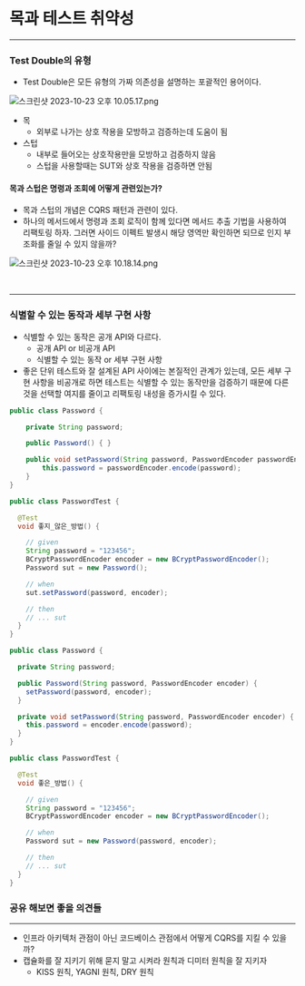 # 목과 테스트 취약성
<hr>

### Test Double의 유형
- Test Double은 모든 유형의 가짜 의존성을 설명하는 포괄적인 용어이다.

![스크린샷 2023-10-23 오후 10.05.17.png](..%2F..%2F..%2F..%2F..%2F..%2F..%2Fvar%2Ffolders%2F6v%2Fxc5g2yzj3kz4_0m1nmwqz8bc0000gn%2FT%2FTemporaryItems%2FNSIRD_screencaptureui_2VDLoq%2F%EC%8A%A4%ED%81%AC%EB%A6%B0%EC%83%B7%202023-10-23%20%EC%98%A4%ED%9B%84%2010.05.17.png)

- 목
  - 외부로 나가는 상호 작용을 모방하고 검증하는데 도움이 됨
- 스텁
  - 내부로 들어오는 상호작용만을 모방하고 검증하지 않음
  - 스텁을 사용할때는 SUT와 상호 작용을 검증하면 안됨

#### 목과 스텁은 명령과 조회에 어떻게 관련있는가?
- 목과 스텁의 개념은 CQRS 패턴과 관련이 있다.
- 하나의 메서드에서 명령과 조회 로직이 함께 있다면 메서드 추출 기법을 사용하여 리팩토링 하자. 그러면 사이드 이펙트 발생시 해당 영역만 확인하면 되므로 인지 부조화를 줄일 수 있지 않을까?

![스크린샷 2023-10-23 오후 10.18.14.png](..%2F..%2F..%2F..%2F..%2F..%2F..%2Fvar%2Ffolders%2F6v%2Fxc5g2yzj3kz4_0m1nmwqz8bc0000gn%2FT%2FTemporaryItems%2FNSIRD_screencaptureui_qZuvxy%2F%EC%8A%A4%ED%81%AC%EB%A6%B0%EC%83%B7%202023-10-23%20%EC%98%A4%ED%9B%84%2010.18.14.png)

<br>
<hr>

### 식별할 수 있는 동작과 세부 구현 사항
- 식별할 수 있는 동작은 공개 API와 다르다.
  - 공개 API or 비공개 API
  - 식별할 수 있는 동작 or 세부 구현 사항
- 좋은 단위 테스트와 잘 설계된 API 사이에는 본질적인 관계가 있는데, 모든 세부 구현 사항을 비공개로 하면 테스트는 식별할 수 있는 동작만을 검증하기 때문에 다른것을 선택할 여지를 줄이고 리팩토링 내성을 증가시킬 수 있다. 

```java
public class Password {

    private String password;

    public Password() { }

    public void setPassword(String password, PasswordEncoder passwordEncoder) {
        this.password = passwordEncoder.encode(password);
    }
}

public class PasswordTest {

  @Test
  void 좋지_않은_방법() {

    // given
    String password = "123456";
    BCryptPasswordEncoder encoder = new BCryptPasswordEncoder();
    Password sut = new Password();

    // when
    sut.setPassword(password, encoder);

    // then
    // ... sut
  }
}

public class Password {

  private String password;

  public Password(String password, PasswordEncoder encoder) {
    setPassword(password, encoder);
  }

  private void setPassword(String password, PasswordEncoder encoder) {
    this.password = encoder.encode(password);
  }
}

public class PasswordTest {

  @Test
  void 좋은_방법() {

    // given
    String password = "123456";
    BCryptPasswordEncoder encoder = new BCryptPasswordEncoder();

    // when
    Password sut = new Password(password, encoder);

    // then
    // ... sut
  }
}
```


### 공유 해보면 좋을 의견들
<hr>

- 인프라 아키텍처 관점이 아닌 코드베이스 관점에서 어떻게 CQRS를 지킬 수 있을까?
- 캡슐화를 잘 지키기 위해 묻지 말고 시켜라 원칙과 디미터 원칙을 잘 지키자
  - KISS 원칙, YAGNI 원칙, DRY 원칙

